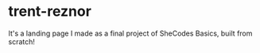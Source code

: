 # trent-reznor
It's a landing page I made as a final project of SheCodes Basics, built from scratch!
